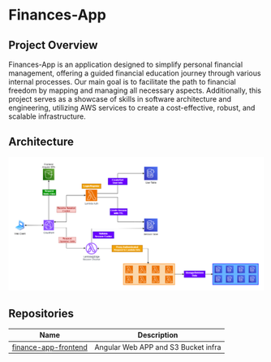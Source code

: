 # Finances-App

## Project Overview

Finances-App is an application designed to simplify personal financial management, offering a guided financial education journey through various internal processes. Our main goal is to facilitate the path to financial freedom by mapping and managing all necessary aspects. Additionally, this project serves as a showcase of skills in software architecture and engineering, utilizing AWS services to create a cost-effective, robust, and scalable infrastructure.

<!-- ## Key Features

- **User Login**: Users can authenticate themselves by providing their credentials (userId and password).
- **User Registration**: New users can create an account by providing basic information and choosing a secure password.
- **User Logout**: Users can end their session, invalidating their authentication token. -->

## Architecture

![Architecture Diagram](https://github.com/GustavoReisss/finances-app/blob/main/assets/architecture.png?raw=true)

## Repositories

| Name                                                                           | Description                         |
| ------------------------------------------------------------------------------ | ----------------------------------- |
| [finance-app-frontend](https://github.com/GustavoReisss/finances-app-frontend) | Angular Web APP and S3 Bucket infra |
